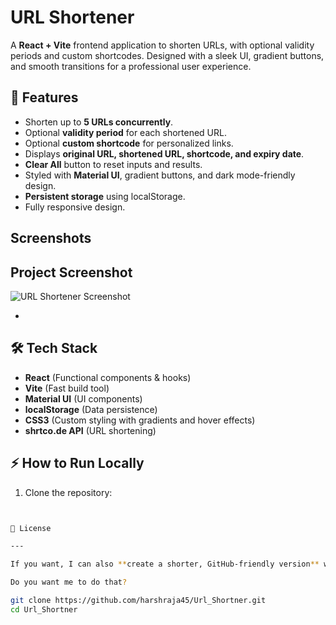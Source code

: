 # URL Shortener

A **React + Vite** frontend application to shorten URLs, with optional validity periods and custom shortcodes. Designed with a sleek UI, gradient buttons, and smooth transitions for a professional user experience.

## 🚀 Features

- Shorten up to **5 URLs concurrently**.
- Optional **validity period** for each shortened URL.
- Optional **custom shortcode** for personalized links.
- Displays **original URL, shortened URL, shortcode, and expiry date**.
- **Clear All** button to reset inputs and results.
- Styled with **Material UI**, gradient buttons, and dark mode-friendly design.
- **Persistent storage** using localStorage.
- Fully responsive design.

## Screenshots
## Project Screenshot

![URL Shortener Screenshot](screenshots/shortnerimg.png)



- 



## 🛠️ Tech Stack

- **React** (Functional components & hooks)
- **Vite** (Fast build tool)
- **Material UI** (UI components)
- **localStorage** (Data persistence)
- **CSS3** (Custom styling with gradients and hover effects)
- **shrtco.de API** (URL shortening)

## ⚡ How to Run Locally

1. Clone the repository:

```bash


📄 License

---

If you want, I can also **create a shorter, GitHub-friendly version** with **badges, live demo link, and quick instructions** so it looks more professional on your repo page.  

Do you want me to do that?

git clone https://github.com/harshraja45/Url_Shortner.git
cd Url_Shortner
